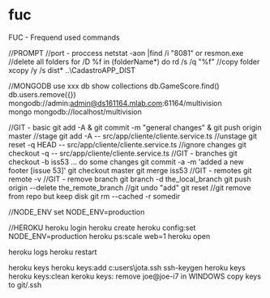 # fuc
FUC - Frequend used commands

//PROMPT
//port - proccess
netstat -aon |find /i "8081"
or resmon.exe
//delete all folders
for /D %f in (folderName*) do rd /s /q "%f"
//copy folder
xcopy /y /s dist\* ..\CadastroAPP_DIST

//MONGODB
use xxx
db
show collections
db.GameScore.find()
db.users.remove({})
mongodb://admin:admin@ds161164.mlab.com:61164/multivision	
mongo mongodb://localhost/multivision
	
//GIT - basic
git add -A & git commit -m "general changes" & git push origin master
//stage 
git add -A -- src/app/cliente/cliente.service.ts
//unstage
git reset -q HEAD -- src/app/cliente/cliente.service.ts
//ignore changes
git checkout -q -- src/app/cliente/cliente.service.ts
//GIT - branches
git checkout -b iss53
... do some changes
git commit -a -m 'added a new footer [issue 53]'
git checkout master
git merge iss53
//GIT - remotes
git remote -v
//GIT - remove branch
git branch -d the_local_branch
git push origin --delete the_remote_branch
//git undo "add"
git reset
//git remove from repo but keep disk
git rm --cached -r somedir
 
//NODE_ENV
set NODE_ENV=production	

//HEROKU
heroku login
heroku create
heroku config:set NODE_ENV=production
heroku ps:scale web=1
heroku open

heroku logs
heroku restart

heroku keys
	heroku keys:add
	c:users\jota\.ssh
		ssh-keygen
	heroku keys
	heroku keys:clean
	keroku keys: remove joe@joe-i7
	in WINDOWS
		copy keys to git/.ssh
		
		
		
		
